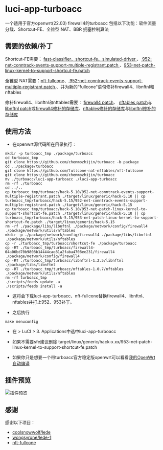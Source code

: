 # luci-app-turboacc
一个适用于官方openwrt(22.03) firewall4的turboacc
包括以下功能：软件流量分载、Shortcut-FE、全锥型 NAT、BBR 拥塞控制算法


## 需要的依赖/䃼丁
Shortcut-FE需要：
[ fast-classifier、shortcut-fe、simulated-driver ](https://github.com/coolsnowwolf/lede/tree/master/package/lean/shortcut-fe)、[ 952-net-conntrack-events-support-multiple-registrant.patch ](https://github.com/coolsnowwolf/lede/blob/master/target/linux/generic/hack-5.10/952-net-conntrack-events-support-multiple-registrant.patch)、[953-net-patch-linux-kernel-to-support-shortcut-fe.patch](https://github.com/coolsnowwolf/lede/blob/master/target/linux/generic/hack-5.10/953-net-patch-linux-kernel-to-support-shortcut-fe.patch)

全锥型 NAT需要：[nft-fullcone](https://github.com/fullcone-nat-nftables/nft-fullcone)、[ 952-net-conntrack-events-support-multiple-registrant.patch ](https://github.com/coolsnowwolf/lede/blob/master/target/linux/generic/hack-5.10/952-net-conntrack-events-support-multiple-registrant.patch)、并为新的“fullcone”语句修补firewall4、libnftnl和nftables

修补firewall4、libnftnl和nftables需要：
[firewall4 patch](https://github.com/wongsyrone/lede-1/blob/master/package/network/config/firewall4/patches/999-01-firewall4-add-fullcone-support.patch)、
[nftables patch](https://github.com/wongsyrone/lede-1/blob/master/package/network/utils/nftables/patches/999-01-nftables-add-fullcone-expression-support.patch)与
[libnftnl patch](https://github.com/wongsyrone/lede-1/blob/master/package/libs/libnftnl/patches/999-01-libnftnl-add-fullcone-expression-support.patch)或[firewall4修补的存储库](https://github.com/wongsyrone/openwrt-firewall4-with-fullcone)、[nftables修补的存储库](https://github.com/wongsyrone/nftables-1.0.2-with-fullcone)与[libnftnl修补的存储库](https://github.com/wongsyrone/libnftnl-1.2.1-with-fullcone)
## 使用方法
+  在openwrt源代码所在目录执行：
```
mkdir -p turboacc_tmp ./package/turboacc
cd turboacc_tmp 
git clone https://github.com/chenmozhijin/turboacc -b package
cd ../package/turboacc
git clone https://github.com/fullcone-nat-nftables/nft-fullcone
git clone https://github.com/chenmozhijin/turboacc
mv ./turboacc/luci-app-turboacc ./luci-app-turboacc
rm -rf ./turboacc
cd ../..
cp turboacc_tmp/turboacc/hack-5.10/952-net-conntrack-events-support-multiple-registrant.patch ./target/linux/generic/hack-5.10 || cp turboacc_tmp/turboacc/hack-5.15/952-net-conntrack-events-support-multiple-registrant.patch ./target/linux/generic/hack-5.15
cp turboacc_tmp/turboacc/hack-5.10/953-net-patch-linux-kernel-to-support-shortcut-fe.patch ./target/linux/generic/hack-5.10 || cp turboacc_tmp/turboacc/hack-5.15/953-net-patch-linux-kernel-to-support-shortcut-fe.patch ./target/linux/generic/hack-5.15
rm -rf ./package/libs/libnftnl ./package/network/config/firewall4 ./package/network/utils/nftables
mkdir -p ./package/network/config/firewall4 ./package/libs/libnftnl ./package/network/utils/nftables
cp -r ./turboacc_tmp/turboacc/shortcut-fe ./package/turboacc
cp -RT ./turboacc_tmp/turboacc/firewall4-04a06bd70b9808b14444cae81a2faba4708ee231/firewall4 ./package/network/config/firewall4
cp -RT ./turboacc_tmp/turboacc/libnftnl-1.2.5/libnftnl ./package/libs/libnftnl
cp -RT ./turboacc_tmp/turboacc/nftables-1.0.7/nftables ./package/network/utils/nftables
rm -rf turboacc_tmp
./scripts/feeds update -a
./scripts/feeds install -a
```
+  这将会下载luci-app-turboacc、nft-fullcone替换firewall4、libnftnl、nftables并打上952、953补丁。

+  之后执行
```
make menuconfig
```
+  在 > LuCI > 3. Applications中选中luci-app-turboacc
+  如果不需要sfe建议删除 target/linux/generic/hack-x.xx/953-net-patch-linux-kernel-to-support-shortcut-fe.patch

+  如果你只是想要一个带turboacc官方稳定版openwrt可以看看[我的OpenWrt自动编译](https://github.com/chenmozhijin/OpenWrt-K)
## 插件预览

![插件预览](https://raw.githubusercontent.com/chenmozhijin/turboacc/luci/img/1.png)
## 感谢
 感谢以下项目：
 +    [coolsnowwolf/lede](https://github.com/coolsnowwolf/lede)
 +    [wongsyrone/lede-1](https://github.com/wongsyrone/lede-1)
 +    [nft-fullcone](https://github.com/fullcone-nat-nftables/nft-fullcone)



